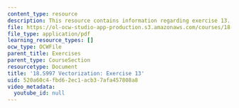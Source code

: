```yaml
---
content_type: resource
description: This resource contains information regarding exercise 13.
file: https://ol-ocw-studio-app-production.s3.amazonaws.com/courses/18-s997-introduction-to-matlab-programming-fall-2011/520a60c4fbd62ec1acb37afa457808a8_MIT18_S997F11_Exercise_13.pdf
file_type: application/pdf
learning_resource_types: []
ocw_type: OCWFile
parent_title: Exercises
parent_type: CourseSection
resourcetype: Document
title: '18.S997 Vectorization: Exercise 13'
uid: 520a60c4-fbd6-2ec1-acb3-7afa457808a8
video_metadata:
  youtube_id: null
---
```

